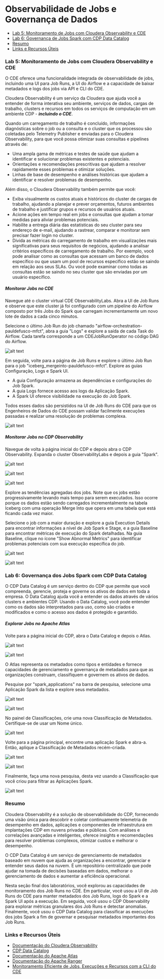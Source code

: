 # Observabilidade de Jobs e Governança de Dados

* [Lab 5: Monitoramento de Jobs com Cloudera Observability e CDE](https://github.com/pdefusco/CDE_121_HOL/blob/main/step_by_step_guides/portuguese/part_03_observability.md#lab-5-monitoramento-de-jobs-com-cloudera-observability-e-cde)
* [Lab 6: Governança de Jobs Spark com CDP Data Catalog](https://github.com/pdefusco/CDE_121_HOL/blob/main/step_by_step_guides/portuguese/part_03_observability.md#lab-6-governanca-de-jobs-spark-com-cdp-data-catalog)
* [Resumo](https://github.com/pdefusco/CDE_121_HOL/blob/main/step_by_step_guides/portuguese/part_03_observability.md#resumo)
* [Links e Recursos Úteis](https://github.com/pdefusco/CDE_121_HOL/blob/main/step_by_step_guides/portuguese/part_03_observability.md#links-e-recursos-uteis)


### Lab 5: Monitoramento de Jobs com Cloudera Observability e CDE

O CDE oferece uma funcionalidade integrada de observabilidade de jobs, incluindo uma UI para Job Runs, a UI do Airflow e a capacidade de baixar metadados e logs dos jobs via API e CLI do CDE.

Cloudera Observability é um serviço da Cloudera que ajuda você a entender de forma interativa seu ambiente, serviços de dados, cargas de trabalho, clusters e recursos em todos os serviços de computação em um ambiente CDP - ***incluindo o CDE***.

Quando um carregamento de trabalho é concluído, informações diagnósticas sobre o job ou a consulta e o cluster que os processou são coletadas pelo Telemetry Publisher e enviadas para o Cloudera Observability, para que você possa otimizar suas consultas e pipelines através de:

* Uma ampla gama de métricas e testes de saúde que ajudam a identificar e solucionar problemas existentes e potenciais.
* Orientações e recomendações prescritivas que ajudam a resolver rapidamente esses problemas e otimizar soluções.
* Linhas de base de desempenho e análises históricas que ajudam a identificar e resolver problemas de desempenho.

Além disso, o Cloudera Observability também permite que você:

* Exiba visualmente os custos atuais e históricos do cluster de cargas de trabalho, ajudando a planejar e prever orçamentos, futuros ambientes de trabalho e justificar grupos e recursos de usuários atuais.
* Acione ações em tempo real em jobs e consultas que ajudam a tomar medidas para aliviar problemas potenciais.
* Habilite a entrega diária das estatísticas do seu cluster para seu endereço de e-mail, ajudando a rastrear, comparar e monitorar sem precisar fazer login no cluster.
* Divida as métricas do carregamento de trabalho em visualizações mais significativas para seus requisitos de negócios, ajudando a analisar critérios específicos de carregamento de trabalho. Por exemplo, você pode analisar como as consultas que acessam um banco de dados específico ou que usam um pool de recursos específico estão se saindo em relação aos seus SLAs. Ou você pode examinar como todas as consultas estão se saindo no seu cluster que são enviadas por um usuário específico.

##### Monitorar Jobs no CDE

Navegue até o cluster virtual CDE ObservabilityLabs. Abra a UI de Job Runs e observe que este cluster já foi configurado com um pipeline do Airflow composto por três Jobs do Spark que carregam incrementamente um novo lote de dados a cada cinco minutos.

Selecione o último Job Run do job chamado "airflow-orchestration-pauldefusco-mfct", abra a guia "Logs" e explore a saída de cada Task do Airflow. Cada tarefa corresponde a um CDEJobRunOperator no código DAG do Airflow.

![alt text](../../img/new_airflow_run_1.png)

Em seguida, volte para a página de Job Runs e explore o último Job Run para o job "iceberg_mergeinto-pauldefusco-mfct". Explore as guias Configuração, Logs e Spark UI.

* A guia Configuração armazena as dependências e configurações do Job Spark.
* A guia Logs fornece acesso aos logs da Aplicação Spark.
* A Spark UI oferece visibilidade na execução do Job Spark.

Todos esses dados são persistidos na UI de Job Runs do CDE para que os Engenheiros de Dados do CDE possam validar facilmente execuções passadas e realizar uma resolução de problemas complexa.

![alt text](../../img/new_airflow_run_2.png)

##### Monitorar Jobs no CDP Observability

Navegue de volta à página inicial do CDP e depois abra o CDP Observability. Expanda o cluster ObservabilityLabs e depois a guia "Spark".

![alt text](../../img/new_obs_1.png)

![alt text](../../img/new_obs_2.png)

![alt text](../../img/new_obs_3.png)

Explore as tendências agregadas dos jobs. Note que os jobs estão progressivamente levando mais tempo para serem executados. Isso ocorre porque os dados estão sendo carregados incrementalmente na tabela Iceberg com uma operação Merge Into que opera em uma tabela que está ficando cada vez maior.

Selecione o job com a maior duração e explore a guia Execution Details para encontrar informações a nível de Job Spark e Stage, e a guia Baseline para encontrar métricas de execução do Spark detalhadas. Na guia Baseline, clique no ícone "Show Abnormal Metrics" para identificar problemas potenciais com sua execução específica do job.

![alt text](../../img/new_obs_4.png)

![alt text](../../img/new_obs_5.png)


### Lab 6: Governança dos Jobs Spark com CDP Data Catalog

O CDP Data Catalog é um serviço dentro do CDP que permite que você compreenda, gerencie, proteja e governe os ativos de dados em toda a empresa. O Data Catalog ajuda você a entender os dados através de vários clusters e ambientes CDP. Usando o Data Catalog, você pode entender como os dados são interpretados para uso, como são criados e modificados e como o acesso aos dados é protegido e garantido.

##### Explorar Jobs no Apache Atlas

Volte para a página inicial do CDP, abra o Data Catalog e depois o Atlas.

![alt text](../../img/catalog_1.png)

![alt text](../../img/catalog_2.png)

O Atlas representa os metadados como tipos e entidades e fornece capacidades de gerenciamento e governança de metadados para que as organizações construam, classifiquem e governem os ativos de dados.

Pesquise por "spark_applications" na barra de pesquisa, selecione uma Aplicação Spark da lista e explore seus metadados.

![alt text](../../img/catalog_3.png)

![alt text](../../img/catalog_4.png)

No painel de Classificações, crie uma nova Classificação de Metadados. Certifique-se de usar um Nome único.

![alt text](../../img/catalog_5.png)

Volte para a página principal, encontre uma aplicação Spark e abra-a. Então, aplique a Classificação de Metadados recém-criada.

![alt text](../../img/catalog_6.png)

![alt text](../../img/catalog_7.png)

Finalmente, faça uma nova pesquisa, desta vez usando a Classificação que você criou para filtrar as Aplicações Spark.

![alt text](../../img/catalog_8.png)


### Resumo

Cloudera Observability é a solução de observabilidade do CDP, fornecendo uma visão única para descobrir e coletar continuamente telemetria de desempenho em dados, aplicações e componentes de infraestrutura em implantações CDP em nuvens privadas e públicas. Com análises e correlações avançadas e inteligentes, oferece insights e recomendações para resolver problemas complexos, otimizar custos e melhorar o desempenho.

O CDP Data Catalog é um serviço de gerenciamento de metadados baseado em nuvem que ajuda as organizações a encontrar, gerenciar e entender seus dados na nuvem. É um repositório centralizado que pode ajudar na tomada de decisões baseadas em dados, melhorar o gerenciamento de dados e aumentar a eficiência operacional.

Nesta seção final dos laboratórios, você explorou as capacidades de monitoramento dos Job Runs no CDE. Em particular, você usou a UI de Job Runs do CDE para manter metadados dos Job Runs, logs do Spark e a Spark UI após a execução. Em seguida, você usou o CDP Observability para explorar métricas granulares dos Job Runs e detectar anomalias. Finalmente, você usou o CDP Data Catalog para classificar as execuções dos jobs Spark a fim de governar e pesquisar metadados importantes dos Job Runs.


### Links e Recursos Úteis

* [Documentação do Cloudera Observability](https://docs.cloudera.com/observability/cloud/index.html)
* [CDP Data Catalog](https://docs.cloudera.com/data-catalog/cloud/index.html)
* [Documentação do Apache Atlas](https://docs.cloudera.com/cdp-reference-architectures/latest/cdp-ra-security/topics/cdp-ra-security-apache-atlas.html)
* [Documentação do Apache Ranger](https://docs.cloudera.com/cdp-reference-architectures/latest/cdp-ra-security/topics/cdp-ra-security-apache-ranger.html)
* [Monitoramento Eficiente de Jobs, Execuções e Recursos com a CLI do CDE](https://community.cloudera.com/t5/Community-Articles/Efficiently-Monitoring-Jobs-Runs-and-Resources-with-the-CDE/ta-p/379893)
